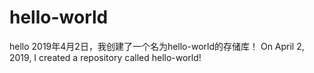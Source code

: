 # hello-world
hello
2019年4月2日，我创建了一个名为hello-world的存储库！
On April 2, 2019, I created a repository called hello-world!
